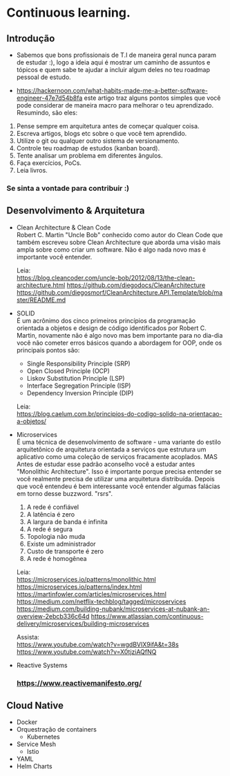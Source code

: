 # Continuous learning.
## Introdução

- Sabemos que bons profissionais de T.I de maneira geral nunca param de estudar :), logo a ideia aqui é mostrar um caminho de assuntos e tópicos e quem sabe te ajudar a incluir algum deles no teu roadmap pessoal de estudo. 

- https://hackernoon.com/what-habits-made-me-a-better-software-engineer-47e7d54b8fa este artigo traz alguns pontos simples que você pode considerar de maneira macro para melhorar o teu aprendizado. Resumindo, são eles:

1. Pense sempre em arquitetura antes de começar qualquer coisa.
2. Escreva artigos, blogs etc sobre o que você tem aprendido.
3. Utilize o git ou qualquer outro sistema de versionamento.
4. Controle teu roadmap de estudos (kanban board).
5. Tente analisar um problema em diferentes ângulos.
6. Faça exercícios, PoCs.
7. Leia livros.

### Se sinta a vontade para contribuir :)

## Desenvolvimento & Arquitetura

- Clean Architecture & Clean Code <br>
    Robert C. Martin "Uncle Bob" conhecido como autor do Clean Code que também escreveu sobre Clean Architecture que aborda uma visão mais ampla sobre como criar um software. Não é algo nada novo mas é importante você entender.
    
    Leia: <br>
    https://blog.cleancoder.com/uncle-bob/2012/08/13/the-clean-architecture.html
    https://github.com/diegodocs/CleanArchitecture
    https://github.com/diegosmorf/CleanArchitecture.API.Template/blob/master/README.md

- SOLID <br>
        É um acrônimo dos cinco primeiros princípios da programação orientada a objetos e design de código identificados por  Robert C. Martin, novamente não é algo novo mas bem importante para no dia-dia você não cometer erros básicos quando a abordagem for OOP, onde os principais pontos são:
    - Single Responsibility Principle (SRP)
    - Open Closed Principle (OCP)
    - Liskov Substitution Principle (LSP)
    - Interface Segregation Principle (ISP)
    - Dependency Inversion Principle (DIP)    
    
    Leia: <br>
    https://blog.caelum.com.br/principios-do-codigo-solido-na-orientacao-a-objetos/
    
- Microservices <br>
    É uma técnica de desenvolvimento de software - uma variante do estilo arquitetônico de arquitetura orientada a serviços que estrutura um aplicativo como uma coleção de serviços fracamente acoplados. MAS Antes de estudar esse padrão aconselho você a estudar antes "Monolithic Architecture". Isso é importante porque precisa entender se você realmente precisa de utilizar uma arquitetura distribuída. Depois que você entendeu é bem interessante você entender algumas falácias em torno desse buzzword. "rsrs". <br>
    
    1. A rede é confiável
    2. A latência é zero
    3. A largura de banda é infinita
    4. A rede é segura
    5. Topologia não muda
    6. Existe um administrador
    7. Custo de transporte é zero
    8. A rede é homogênea <br>
    
    
    
    Leia: <br>
    https://microservices.io/patterns/monolithic.html
    https://microservices.io/patterns/index.html
    https://martinfowler.com/articles/microservices.html
    https://medium.com/netflix-techblog/tagged/microservices
    https://medium.com/building-nubank/microservices-at-nubank-an-overview-2ebcb336c64d
    https://www.atlassian.com/continuous-delivery/microservices/building-microservices
    
    Assista: <br>
    https://www.youtube.com/watch?v=wgdBVIX9ifA&t=38s <br>
    https://www.youtube.com/watch?v=X0tjziAQfNQ
    
- Reactive Systems <br>
    ### https://www.reactivemanifesto.org/

## Cloud Native

- Docker
- Orquestração de containers 
    - Kubernetes
- Service Mesh
    - Istio
- YAML
- Helm Charts
